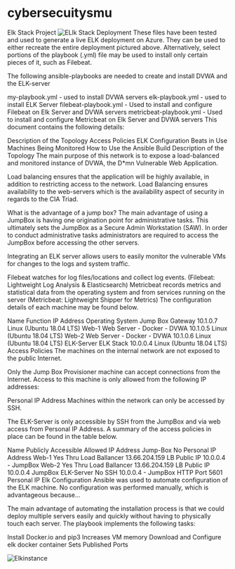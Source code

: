 # cybersecuitysmu
Elk Stack Project
![ELlk Stack Deployment](https://user-images.githubusercontent.com/101211313/157756291-9757ecdd-7035-4312-8737-8443957d14a0.jpg)
These files have been tested and used to generate a live ELK deployment on Azure. They can be used to either recreate the entire deployment pictured above. Alternatively, select portions of the playbook (.yml) file may be used to install only certain pieces of it, such as Filebeat.

The following ansible-playbooks are needed to create and install DVWA and the ELK-server

my-playbook.yml - used to install DVWA servers
elk-playbook.yml - used to install ELK Server
filebeat-playbook.yml - Used to install and configure Filebeat on Elk Server and DVWA servers
metricbeat-playbook.yml - Used to install and configure Metricbeat on Elk Server and DVWA servers
This document contains the following details:

Description of the Topology
Access Policies
ELK Configuration
Beats in Use
Machines Being Monitored
How to Use the Ansible Build
Description of the Topology
The main purpose of this network is to expose a load-balanced and monitored instance of DVWA, the D*mn Vulnerable Web Application.

Load balancing ensures that the application will be highly available, in addition to restricting access to the network. Load Balancing ensures availability to the web-servers which is the availability aspect of security in regards to the CIA Triad.

What is the advantage of a jump box? The main advantage of using a JumpBox is having one origination point for administrative tasks. This ultimately sets the JumpBox as a Secure Admin Workstation (SAW). In order to conduct administrative tasks administrators are required to access the JumpBox before accessing the other servers.

Integrating an ELK server allows users to easily monitor the vulnerable VMs for changes to the logs and system traffic.

Filebeat watches for log files/locations and collect log events. (Filebeat: Lightweight Log Analysis & Elasticsearch)
Metricbeat records metrics and statistical data from the operating system and from services running on the server (Metricbeat: Lightweight Shipper for Metrics)
The configuration details of each machine may be found below.

Name	Function	IP Address	Operating System
Jump Box	Gateway	10.1.0.7	Linux (Ubuntu 18.04 LTS)
Web-1	Web Server - Docker - DVWA	10.1.0.5	Linux (Ubuntu 18.04 LTS)
Web-2	Web Server - Docker - DVWA	10.1.0.6	Linux (Ubuntu 18.04 LTS)
ELK-Server	ELK Stack	10.0.0.4	Linux (Ubuntu 18.04 LTS)
Access Policies
The machines on the internal network are not exposed to the public Internet.

Only the Jump Box Provisioner machine can accept connections from the Internet. Access to this machine is only allowed from the following IP addresses:

Personal IP Address
Machines within the network can only be accessed by SSH.

The ELK-Server is only accessible by SSH from the JumpBox and via web access from Personal IP Address.
A summary of the access policies in place can be found in the table below.

Name	Publicly Accessible	Allowed IP Address
Jump-Box	No	Personal IP Address
Web-1	Yes Thru Load Ballancer	13.66.204.159 LB Public IP 10.0.0.4 - JumpBox
Web-2	Yes Thru Load Ballancer	13.66.204.159 LB Public IP 10.0.0.4 JumpBox
ELK-Server	No	SSH 10.0.0.4 - JumpBox HTTP Port 5601 Personal IP
Elk Configuration
Ansible was used to automate configuration of the ELK machine. No configuration was performed manually, which is advantageous because...

The main advantage of automating the installation process is that we could deploy multiple servers easily and quickly without having to physically touch each server.
The playbook implements the following tasks:

Install Docker.io and pip3
Increases VM memory
Download and Configure elk docker container
Sets Published Ports

![Elkinstance](https://user-images.githubusercontent.com/101211313/157783626-ac4b69a4-7980-404c-b8c8-eb515e3786e5.jpg)


